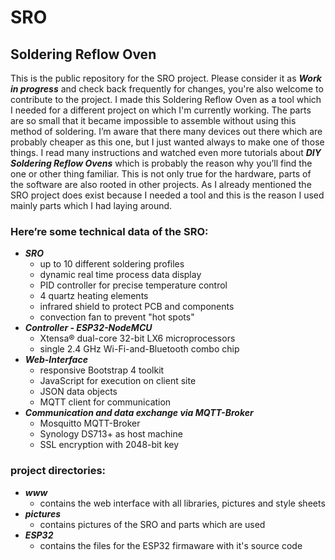 # SRO
## Soldering Reflow Oven

This is the public repository for the SRO project. Please consider it as **_Work in progress_** and check back frequently for changes, you're also welcome to contribute to the project. I made this Soldering Reflow Oven as a tool which I needed for a different project on which I'm currently working. The parts are so small that it became impossible to assemble without using this method of soldering. I’m aware that there many devices out there which are probably cheaper as this one, but I just wanted always to make one of those things. I read many instructions and watched even more tutorials about **_DIY Soldering Reflow Ovens_** which is probably the reason why you’ll find the one or other thing familiar. This is not only true for the hardware, parts of the software are also rooted in other projects. As I already mentioned the SRO project does exist because I needed a tool and this is the reason I used mainly parts which I had laying around.

### Here’re some technical data of the SRO:

* **_SRO_**
  * up to 10 different soldering profiles
  * dynamic real time process data display
  * PID controller for precise temperature control
  * 4 quartz heating elements
  * infrared shield to protect PCB and components
  * convection fan to prevent "hot spots"
* **_Controller - ESP32-NodeMCU_**
  * Xtensa® dual-core 32-bit LX6 microprocessors
  * single 2.4 GHz Wi-Fi-and-Bluetooth combo chip
* **_Web-Interface_**
  * responsive Bootstrap 4 toolkit
  * JavaScript for execution on client site
  * JSON data objects
  * MQTT client for communication
* **_Communication and data exchange via MQTT-Broker_**
  * Mosquitto MQTT-Broker
  * Synology DS713+ as host machine
  * SSL encryption with 2048-bit key


### project directories:

* **_www_**
  * contains the web interface with all libraries, pictures and style sheets
* **_pictures_**
  * contains pictures of the SRO and parts which are used
* **_ESP32_**
  * contains the files for the ESP32 firmaware with it's source code
 
 
 
